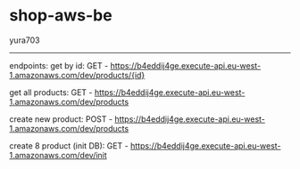 # shop-aws-be
yura703

-----------

endpoints:
  get by id:   GET - https://b4eddij4ge.execute-api.eu-west-1.amazonaws.com/dev/products/{id}

  get all products:   GET - https://b4eddij4ge.execute-api.eu-west-1.amazonaws.com/dev/products

  create new product:   POST - https://b4eddij4ge.execute-api.eu-west-1.amazonaws.com/dev/products

  create 8 product (init DB): GET - https://b4eddij4ge.execute-api.eu-west-1.amazonaws.com/dev/init

